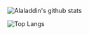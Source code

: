 ![Alaladdin's github stats](https://github-readme-stats.vercel.app/api?username=Alaladdin&count_private=true&theme=material-palenight)

![Top Langs](https://github-readme-stats.vercel.app/api/top-langs/?username=Alaladdin&layout=compact&theme=material-palenight&langs_count=10)
